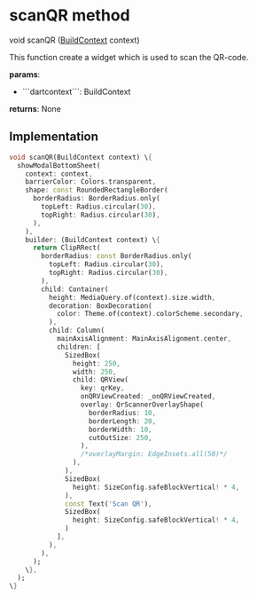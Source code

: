 


# scanQR method








void scanQR
([BuildContext](https://api.flutter.dev/flutter/widgets/BuildContext-class.html) context)





<p>This function create a widget which is used to scan the QR-code.</p>
<p><strong>params</strong>:</p>
<ul>
<li>```dartcontext```: BuildContext</li>
</ul>
<p><strong>returns</strong>:
  None</p>



## Implementation

```dart
void scanQR(BuildContext context) \{
  showModalBottomSheet(
    context: context,
    barrierColor: Colors.transparent,
    shape: const RoundedRectangleBorder(
      borderRadius: BorderRadius.only(
        topLeft: Radius.circular(30),
        topRight: Radius.circular(30),
      ),
    ),
    builder: (BuildContext context) \{
      return ClipRRect(
        borderRadius: const BorderRadius.only(
          topLeft: Radius.circular(30),
          topRight: Radius.circular(30),
        ),
        child: Container(
          height: MediaQuery.of(context).size.width,
          decoration: BoxDecoration(
            color: Theme.of(context).colorScheme.secondary,
          ),
          child: Column(
            mainAxisAlignment: MainAxisAlignment.center,
            children: [
              SizedBox(
                height: 250,
                width: 250,
                child: QRView(
                  key: qrKey,
                  onQRViewCreated: _onQRViewCreated,
                  overlay: QrScannerOverlayShape(
                    borderRadius: 10,
                    borderLength: 20,
                    borderWidth: 10,
                    cutOutSize: 250,
                  ),
                  /*overlayMargin: EdgeInsets.all(50)*/
                ),
              ),
              SizedBox(
                height: SizeConfig.safeBlockVertical! * 4,
              ),
              const Text('Scan QR'),
              SizedBox(
                height: SizeConfig.safeBlockVertical! * 4,
              )
            ],
          ),
        ),
      );
    \},
  );
\}
```







